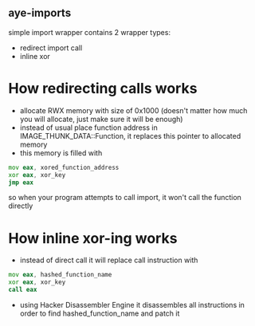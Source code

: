 ## aye-imports
simple import wrapper
contains 2 wrapper types:
- redirect import call
- inline xor

# How redirecting calls works
- allocate RWX memory with size of 0x1000 (doesn't matter how much you will allocate, just make sure it will be enough)
- instead of usual place function address in IMAGE_THUNK_DATA::Function, it replaces this pointer to allocated memory
- this memory is filled with
```asm
mov eax, xored_function_address
xor eax, xor_key
jmp eax
```
so when your program attempts to call import, it won't call the function directly

# How inline xor-ing works
- instead of direct call it will replace call instruction with
```asm
mov eax, hashed_function_name
xor eax, xor_key
call eax
```
- using Hacker Disassembler Engine it disassembles all instructions in order to find hashed_function_name and patch it